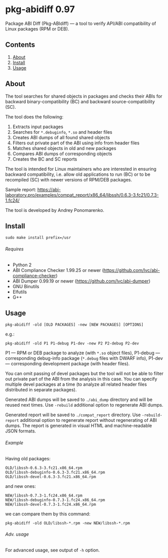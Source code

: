 pkg-abidiff 0.97
================

Package ABI Diff (Pkg-ABIdiff) — a tool to verify API/ABI compatibility of Linux packages (RPM or DEB).

Contents
--------

1. [ About   ](#about)
2. [ Install ](#install)
3. [ Usage   ](#usage)

About
-----

The tool searches for shared objects in packages and checks their ABIs for backward binary-compatibility (BC) and backward source-compatibility (SC).

The tool does the following:

1. Extracts input packages
2. Searches for `*.debuginfo`, `*.so` and header files
3. Creates ABI dumps of all found shared objects
4. Filters out private part of the ABI using info from header files
5. Matches shared objects in old and new packages
6. Compares ABI dumps of corresponding objects
7. Creates the BC and SC reports

The tool is intended for Linux maintainers who are interested in ensuring backward compatibility, i.e. allow old applications to run (BC) or to be recompiled (SC) with newer versions of RPM/DEB packages.

Sample report: https://abi-laboratory.pro/examples/compat_report/x86_64/libssh/0.6.3-3.fc21/0.7.3-1.fc24/

The tool is developed by Andrey Ponomarenko.

Install
-------

    sudo make install prefix=/usr

###### Requires

* Python 2
* ABI Compliance Checker 1.99.25 or newer (https://github.com/lvc/abi-compliance-checker)
* ABI Dumper 0.99.19 or newer             (https://github.com/lvc/abi-dumper)
* GNU Binutils
* Elfutils
* G++

Usage
-----

    pkg-abidiff -old [OLD PACKAGES] -new [NEW PACKAGES] [OPTIONS]

e.g.:

    pkg-abidiff -old P1 P1-debug P1-dev -new P2 P2-debug P2-dev

P1       — RPM or DEB package to analyze (with `*.so` object files),
P1-debug — corresponding debug-info package (`*.debug` files with DWARF info),
P1-dev   — corresponding development package (with header files).

You can omit passing of devel packages but the tool will not be able to filter out private part of the ABI from the analysis in this case. You can specify multiple devel packages at a time (to analyze all related header files distributed in separate packages).

Generated ABI dumps will be saved to `./abi_dump` directory and will be reused next times. Use `-rebuild` additional option to regenerate ABI dumps.

Generated report will be saved to `./compat_report` directory. Use `-rebuild-report` additional option to regenerate report without regenerating of ABI dumps. The report is generated in visual HTML and machine-readable JSON formats.

###### Example

Having old packages:

    OLD/libssh-0.6.3-3.fc21.x86_64.rpm
    OLD/libssh-debuginfo-0.6.3-3.fc21.x86_64.rpm
    OLD/libssh-devel-0.6.3-3.fc21.x86_64.rpm

and new ones:

    NEW/libssh-0.7.3-1.fc24.x86_64.rpm
    NEW/libssh-debuginfo-0.7.3-1.fc24.x86_64.rpm
    NEW/libssh-devel-0.7.3-1.fc24.x86_64.rpm

we can compare them by this command:

    pkg-abidiff -old OLD/libssh-*.rpm -new NEW/libssh-*.rpm

###### Adv. usage

  For advanced usage, see output of `-h` option.
